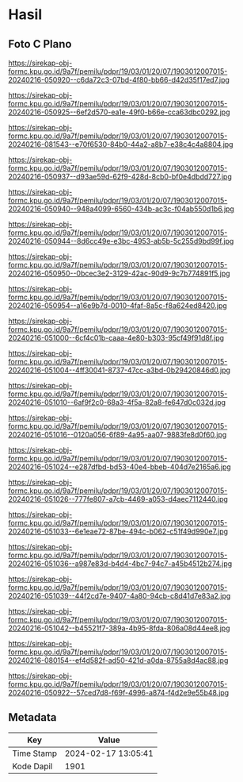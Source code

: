 # Hasil

## Foto C Plano

https://sirekap-obj-formc.kpu.go.id/9a7f/pemilu/pdpr/19/03/01/20/07/1903012007015-20240216-050920--c6da72c3-07bd-4f80-bb66-d42d35f17ed7.jpg

https://sirekap-obj-formc.kpu.go.id/9a7f/pemilu/pdpr/19/03/01/20/07/1903012007015-20240216-050925--6ef2d570-ea1e-49f0-b66e-cca63dbc0292.jpg

https://sirekap-obj-formc.kpu.go.id/9a7f/pemilu/pdpr/19/03/01/20/07/1903012007015-20240216-081543--e70f6530-84b0-44a2-a8b7-e38c4c4a8804.jpg

https://sirekap-obj-formc.kpu.go.id/9a7f/pemilu/pdpr/19/03/01/20/07/1903012007015-20240216-050937--d93ae59d-62f9-428d-8cb0-bf0e4dbdd727.jpg

https://sirekap-obj-formc.kpu.go.id/9a7f/pemilu/pdpr/19/03/01/20/07/1903012007015-20240216-050940--948a4099-6560-434b-ac3c-f04ab550d1b6.jpg

https://sirekap-obj-formc.kpu.go.id/9a7f/pemilu/pdpr/19/03/01/20/07/1903012007015-20240216-050944--8d6cc49e-e3bc-4953-ab5b-5c255d9bd99f.jpg

https://sirekap-obj-formc.kpu.go.id/9a7f/pemilu/pdpr/19/03/01/20/07/1903012007015-20240216-050950--0bcec3e2-3129-42ac-90d9-9c7b774891f5.jpg

https://sirekap-obj-formc.kpu.go.id/9a7f/pemilu/pdpr/19/03/01/20/07/1903012007015-20240216-050954--a16e9b7d-0010-4faf-8a5c-f8a624ed8420.jpg

https://sirekap-obj-formc.kpu.go.id/9a7f/pemilu/pdpr/19/03/01/20/07/1903012007015-20240216-051000--6cf4c01b-caaa-4e80-b303-95cf49f91d8f.jpg

https://sirekap-obj-formc.kpu.go.id/9a7f/pemilu/pdpr/19/03/01/20/07/1903012007015-20240216-051004--4ff30041-8737-47cc-a3bd-0b29420846d0.jpg

https://sirekap-obj-formc.kpu.go.id/9a7f/pemilu/pdpr/19/03/01/20/07/1903012007015-20240216-051010--6af9f2c0-68a3-4f5a-82a8-fe647d0c032d.jpg

https://sirekap-obj-formc.kpu.go.id/9a7f/pemilu/pdpr/19/03/01/20/07/1903012007015-20240216-051016--0120a056-6f89-4a95-aa07-9883fe8d0f60.jpg

https://sirekap-obj-formc.kpu.go.id/9a7f/pemilu/pdpr/19/03/01/20/07/1903012007015-20240216-051024--e287dfbd-bd53-40e4-bbeb-404d7e2165a6.jpg

https://sirekap-obj-formc.kpu.go.id/9a7f/pemilu/pdpr/19/03/01/20/07/1903012007015-20240216-051026--777fe807-a7cb-4469-a053-d4aec7112440.jpg

https://sirekap-obj-formc.kpu.go.id/9a7f/pemilu/pdpr/19/03/01/20/07/1903012007015-20240216-051033--6e1eae72-87be-494c-b062-c51f49d990e7.jpg

https://sirekap-obj-formc.kpu.go.id/9a7f/pemilu/pdpr/19/03/01/20/07/1903012007015-20240216-051036--a987e83d-b4d4-4bc7-94c7-a45b4512b274.jpg

https://sirekap-obj-formc.kpu.go.id/9a7f/pemilu/pdpr/19/03/01/20/07/1903012007015-20240216-051039--44f2cd7e-9407-4a80-94cb-c8d41d7e83a2.jpg

https://sirekap-obj-formc.kpu.go.id/9a7f/pemilu/pdpr/19/03/01/20/07/1903012007015-20240216-051042--b45521f7-389a-4b95-8fda-806a08d44ee8.jpg

https://sirekap-obj-formc.kpu.go.id/9a7f/pemilu/pdpr/19/03/01/20/07/1903012007015-20240216-080154--ef4d582f-ad50-421d-a0da-8755a8d4ac88.jpg

https://sirekap-obj-formc.kpu.go.id/9a7f/pemilu/pdpr/19/03/01/20/07/1903012007015-20240216-050922--57ced7d8-f69f-4996-a874-f4d2e9e55b48.jpg


## Metadata

| Key        | Value               |
| ---------- | ------------------- |
| Time Stamp | 2024-02-17 13:05:41 |
| Kode Dapil | 1901                |



